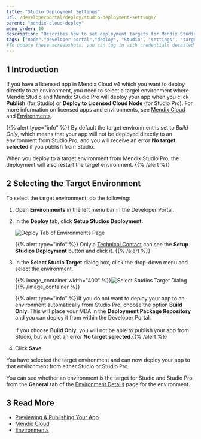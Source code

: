 ```yaml
---
title: "Studio Deployment Settings"
url: /developerportal/deploy/studio-deployment-settings/
parent: "mendix-cloud-deploy"
menu_order: 10
description: "Describes how to set deployment targets for Mendix Studio and Studio Pro."
tags: ["node","developer portal","deploy", "Studio", "settings", "target", "Mendix Studios Target"]
#To update these screenshots, you can log in with credentials detailed in How to Update Screenshots Using Team Apps.
---
```


## 1 Introduction

If you have a licensed app in Mendix Cloud v4 which you want to deploy directly to an environment, you need to select a target environment where Mendix Studio and Mendix Studio Pro will deploy your app when you click **Publish** (for Studio) or **Deploy to Licensed Cloud Node** (for Studio Pro). For more information on licensed apps and environments, see [Mendix Cloud](mendix-cloud-deploy) and [Environments](environments).

{{% alert type="info" %}}
By default the target environment is set to *Build Only*, which means that your app will not be deployed directly to an environment from Studio Pro, and you will receive an error **No target selected** if you publish from Studio.

When you deploy to a target environment from Mendix Studio Pro, the deployment will also restart the target environment.
{{% /alert %}}

## 2 Selecting the Target Environment 

To select the target environment, do the following:

1.  Open **Environments** in the left menu bar in the Developer Portal.

2.  <a name="target"></a>In the **Deploy** tab, click **Setup Studios Deployment**:

    ![Deploy Tab of Environments Page](attachments/studio-deployment-settings/developer-portal-web-modeler-target.png)

    {{% alert type="info" %}} Only a [Technical Contact](/developerportal/collaborate/app-roles#technical-contact) can see the **Setup Studios Deployment** button and click it. 
    {{% /alert %}}

3. In the **Select Studio Target** dialog box, click the drop-down menu and select the environment.

    {{% image_container width="400" %}}![Select Studios Target Dialog](attachments/studio-deployment-settings/setup-studios-deployment.png){{% /image_container %}}

    {{% alert type="info" %}}If you do not want to deploy your app to an environment automatically from Studio Pro, choose the option **Build Only**. This will place your MDA in the **Deployment Package Repository** and you can deploy it from within the Developer Portal.<br /><br />If you choose **Build Only**, you will not be able to publish your app from Studio, but will get an error **No target selected**.{{% /alert %}}

4. Click **Save**.

You have selected the target environment and can now deploy your app to that environment from either Studio or Studio Pro.

You can see whether an environment is the target for Studio and Studio Pro from the **General** tab of the [Environment Details](environments-details) page for the environment.

## 3 Read More

*   [Previewing & Publishing Your App](/studio/publishing-app)
*   [Mendix Cloud](mendix-cloud-deploy)
*   [Environments](environments)

